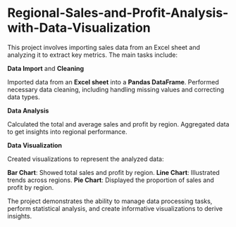# Regional-Sales-and-Profit-Analysis-with-Data-Visualization

This project involves importing sales data from an Excel sheet and analyzing it to extract key metrics. The main tasks include:

**Data Import** and **Cleaning**

Imported data from an **Excel sheet** into a **Pandas DataFrame**.
Performed necessary data cleaning, including handling missing values and correcting data types.

**Data Analysis**

Calculated the total and average sales and profit by region.
Aggregated data to get insights into regional performance.

**Data Visualization**

Created visualizations to represent the analyzed data:

**Bar Chart**: Showed total sales and profit by region.
**Line Chart**: Illustrated trends across regions.
**Pie Chart**: Displayed the proportion of sales and profit by region.

The project demonstrates the ability to manage data processing tasks, perform statistical analysis, and create informative visualizations to derive insights.

